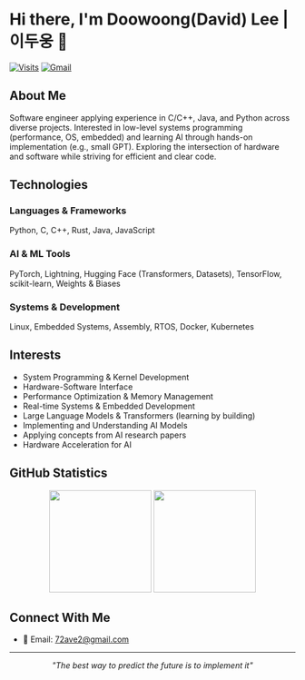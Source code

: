 # Hi there, I'm Doowoong(David) Lee | 이두웅 👋

[![Visits](https://komarev.com/ghpvc/?username=fritzprix)](https://github.com/fritzprix)
[![Gmail](https://img.shields.io/badge/Gmail-72ave2%40gmail.com-red?style=flat&logo=gmail)](mailto:72ave2@gmail.com)
<!-- [![Website](https://img.shields.io/badge/Website-Portfolio-green?style=flat&logo=github)](https://fritzprix.github.io) -->

## About Me

Software engineer applying experience in C/C++, Java, and Python across diverse projects. Interested in low-level systems programming (performance, OS, embedded) and learning AI through hands-on implementation (e.g., small GPT). Exploring the intersection of hardware and software while striving for efficient and clear code.

## Technologies

### Languages & Frameworks
Python, C, C++, Rust, Java, JavaScript

### AI & ML Tools
PyTorch, Lightning, Hugging Face (Transformers, Datasets), TensorFlow, scikit-learn, Weights & Biases

### Systems & Development
Linux, Embedded Systems, Assembly, RTOS, Docker, Kubernetes

## Interests

- System Programming & Kernel Development
- Hardware-Software Interface
- Performance Optimization & Memory Management
- Real-time Systems & Embedded Development
- Large Language Models & Transformers (learning by building)
- Implementing and Understanding AI Models
- Applying concepts from AI research papers
- Hardware Acceleration for AI

## GitHub Statistics

<div align="center">
  <img height="180em" src="https://github-readme-stats.vercel.app/api?username=fritzprix&show_icons=true&theme=tokyonight&include_all_commits=true&count_private=true"/>
  <img height="180em" src="https://github-readme-stats.vercel.app/api/top-langs/?username=fritzprix&layout=compact&langs_count=6&theme=tokyonight&hide=c%2B%2B,perl,tex,shell,jupyter%20notebook,html"/>
</div>

## Connect With Me

- 📧 Email: [72ave2@gmail.com](mailto:72ave2@gmail.com)
<!-- - 🌐 Portfolio: [fritzprix.github.io](https://fritzprix.github.io) -->

---

<div align="center">

_"The best way to predict the future is to implement it"_

</div>

<!--
**fritzprix/fritzprix** is a ✨ _special_ ✨ repository because its `README.md` (this file) appears on your GitHub profile.
-->
